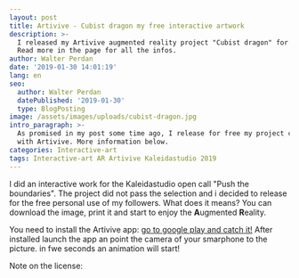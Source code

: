 ```yaml
---
layout: post
title: Artivive - Cubist dragon my free interactive artwork
description: >-
  I released my Artivive augmented reality project "Cubist dragon" for free.
  Read more in the page for all the infos.
author: Walter Perdan
date: '2019-01-30 14:01:19'
lang: en
seo:
  author: Walter Perdan
  datePublished: '2019-01-30'
  type: BlogPosting
image: /assets/images/uploads/cubist-dragon.jpg
intro_paragraph: >-
  As promised in my post some time ago, I release for free my project created
  with Artivive. More information below.
categories: Interactive-art
tags: Interactive-art AR Artivive Kaleidastudio 2019
---
```

I did an interactive work for the Kaleidastudio open call "Push the boundaries". The project did not pass the selection and i decided to release for the free personal use of my followers. What does it means? You can download the image, print it and start to enjoy the **A**ugmented **R**eality.

You need to install the Artivive app: [go to google play and catch it!](https://play.google.com/store/apps/details?id=com.artivive&hl=en) After installed launch the app an point the camera of your smarphone to the picture. in fwe seconds an animation will start!

Note on the license:
